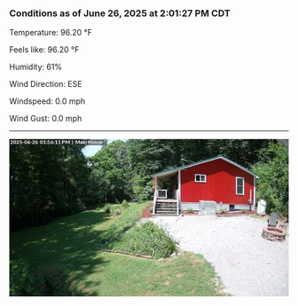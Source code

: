 ### Conditions as of June 26, 2025 at 2:01:27 PM CDT 

Temperature: 96.20 &deg;F

Feels like: 96.20 &deg;F

Humidity: 61%

Wind Direction: ESE

Windspeed: 0.0 mph

Wind Gust: 0.0 mph

---

<img src="./images/latest.jpeg"/>

